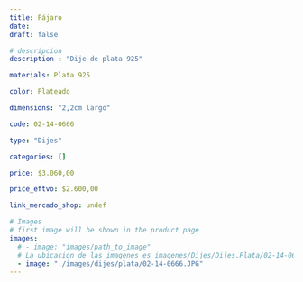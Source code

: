 ```yaml
---
title: Pájaro
date: 
draft: false

# descripcion
description : "Dije de plata 925"

materials: Plata 925

color: Plateado

dimensions: "2,2cm largo"

code: 02-14-0666

type: "Dijes"

categories: []

price: $3.060,00

price_eftvo: $2.600,00

link_mercado_shop: undef

# Images
# first image will be shown in the product page
images:
  # - image: "images/path_to_image"
  # La ubicacion de las imagenes es imagenes/Dijes/Dijes.Plata/02-14-0666-pajaro
  - image: "./images/dijes/plata/02-14-0666.JPG"
---
```

